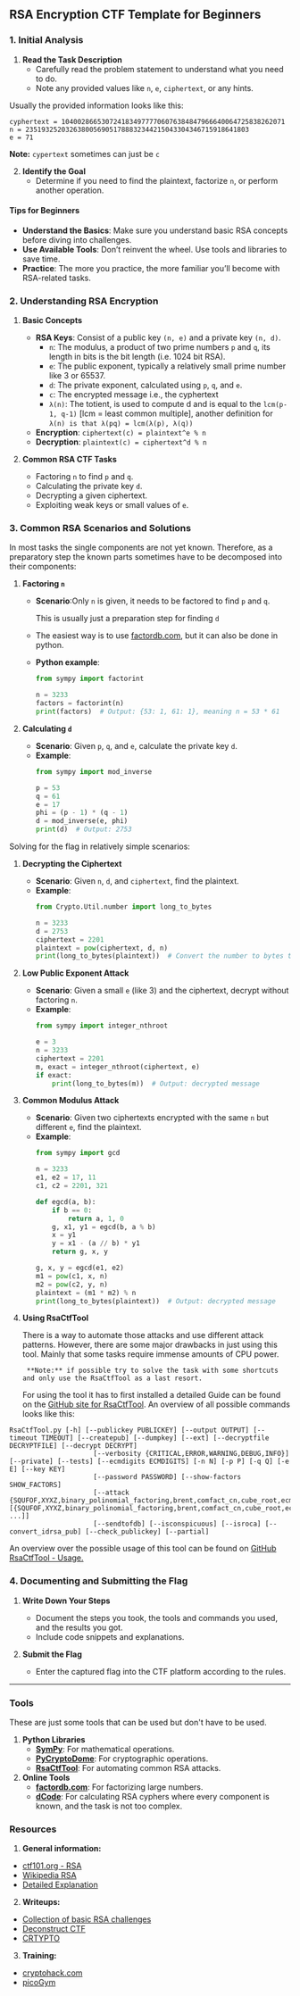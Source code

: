 ## RSA Encryption CTF Template for Beginners

### 1. Initial Analysis
1. **Read the Task Description**
   - Carefully read the problem statement to understand what you need to do.
   - Note any provided values like `n`, `e`, `ciphertext`, or any hints.

Usually the provided information looks like this:
```text
cyphertext = 10400286653072418349777706076384847966640064725838262071
n = 23519325203263800569051788832344215043304346715918641803
e = 71
```
**Note:** `cypertext` sometimes can just be `c`

2. **Identify the Goal**
   - Determine if you need to find the plaintext, factorize `n`, or perform another operation.

#### Tips for Beginners
- **Understand the Basics**: Make sure you understand basic RSA concepts before diving into challenges.
- **Use Available Tools**: Don’t reinvent the wheel. Use tools and libraries to save time.
- **Practice**: The more you practice, the more familiar you’ll become with RSA-related tasks.
   
### 2. Understanding RSA Encryption
1. **Basic Concepts**
   - **RSA Keys**: Consist of a public key `(n, e)` and a private key `(n, d)`.
       - `n`: The modulus, a product of two prime numbers `p` and `q`, its length in bits is the bit length (i.e. 1024 bit RSA).
       - `e`: The public exponent, typically a relatively small prime number like 3 or 65537.
       - `d`: The private exponent, calculated using `p`, `q`, and `e`.
       - `c`: The encrypted message i.e., the cyphertext
       - `λ(n)`: The totient, is used to compute d and is equal to the `lcm(p-1, q-1)` [lcm = least common multiple], another definition for `λ(n) is that λ(pq) = lcm(λ(p), λ(q))`
   - **Encryption**: `ciphertext(c) = plaintext^e % n`
   - **Decryption**: `plaintext(c) = ciphertext^d % n`

2. **Common RSA CTF Tasks**
   - Factoring `n` to find `p` and `q`.
   - Calculating the private key `d`.
   - Decrypting a given ciphertext.
   - Exploiting weak keys or small values of `e`.


### 3. Common RSA Scenarios and Solutions
In most tasks the single components are not yet known. Therefore, as a preparatory step the known parts sometimes have to be decomposed into their components:
1. **Factoring `n`**
   - **Scenario**:Only `n` is given, it needs to be factored to find `p` and `q`.
      
      This is usually just a preparation step for finding  `d`
   - The easiest way is to use [factordb.com](http://factordb.com/), but it can also be done in python.
   - **Python example**:
     ```python
     from sympy import factorint

     n = 3233
     factors = factorint(n)
     print(factors)  # Output: {53: 1, 61: 1}, meaning n = 53 * 61
     ```

2. **Calculating `d`**
   - **Scenario**: Given `p`, `q`, and `e`, calculate the private key `d`.
   - **Example**:
     ```python
     from sympy import mod_inverse

     p = 53
     q = 61
     e = 17
     phi = (p - 1) * (q - 1)
     d = mod_inverse(e, phi)
     print(d)  # Output: 2753
     ```

Solving for the flag in relatively simple scenarios:
1. **Decrypting the Ciphertext**
   - **Scenario**: Given `n`, `d`, and `ciphertext`, find the plaintext.
   - **Example**:
     ```python
     from Crypto.Util.number import long_to_bytes

     n = 3233
     d = 2753
     ciphertext = 2201
     plaintext = pow(ciphertext, d, n)
     print(long_to_bytes(plaintext))  # Convert the number to bytes to get the plaintext
     ```

2. **Low Public Exponent Attack**
   - **Scenario**: Given a small `e` (like 3) and the ciphertext, decrypt without factoring `n`.
   - **Example**:
     ```python
     from sympy import integer_nthroot

     e = 3
     n = 3233
     ciphertext = 2201
     m, exact = integer_nthroot(ciphertext, e)
     if exact:
         print(long_to_bytes(m))  # Output: decrypted message
     ```
3. **Common Modulus Attack**
   - **Scenario**: Given two ciphertexts encrypted with the same `n` but different `e`, find the plaintext.
   - **Example**:
     ```python
     from sympy import gcd

     n = 3233
     e1, e2 = 17, 11
     c1, c2 = 2201, 321

     def egcd(a, b):
         if b == 0:
             return a, 1, 0
         g, x1, y1 = egcd(b, a % b)
         x = y1
         y = x1 - (a // b) * y1
         return g, x, y

     g, x, y = egcd(e1, e2)
     m1 = pow(c1, x, n)
     m2 = pow(c2, y, n)
     plaintext = (m1 * m2) % n
     print(long_to_bytes(plaintext))  # Output: decrypted message
     ```
4. **Using RsaCtfTool**

   There is a way to automate those attacks and use different attack patterns. However, there are some major drawbacks in just using this tool. 
   Mainly that some tasks require immense amounts of CPU power.

     ` **Note:** if possible try to solve the task with some shortcuts and only use the RsaCtfTool as a last resort.`
   
   For using the tool it has to first installed a detailed Guide can be found on the [GitHub site for RsaCtfTool](https://github.com/RsaCtfTool/RsaCtfTool?tab=readme-ov-file). An overview of all possible commands looks like this:
```text
RsaCtfTool.py [-h] [--publickey PUBLICKEY] [--output OUTPUT] [--timeout TIMEOUT] [--createpub] [--dumpkey] [--ext] [--decryptfile DECRYPTFILE] [--decrypt DECRYPT]
                     [--verbosity {CRITICAL,ERROR,WARNING,DEBUG,INFO}] [--private] [--tests] [--ecmdigits ECMDIGITS] [-n N] [-p P] [-q Q] [-e E] [--key KEY]
                     [--password PASSWORD] [--show-factors SHOW_FACTORS]
                     [--attack {SQUFOF,XYXZ,binary_polinomial_factoring,brent,comfact_cn,cube_root,ecm,ecm2,factordb,fermat_numbers_gcd,fibonacci_gcd,highandlowbitsequal,mersenne_pm1_gcd,mersenne_primes,neca,nonRSA,noveltyprimes,pastctfprimes,pisano_period,pollard_p_1,primorial_pm1_gcd,qicheng,roca,siqs,small_crt_exp,smallfraction,smallq,system_primes_gcd,wolframalpha,wiener,boneh_durfee,euler,pollard_rho,williams_pp1,partial_q,partial_d,londahl,z3_solver,dixon,lehmer,fermat,hart,common_factors,common_modulus,same_n_huge_e,hastads,lattice,lehman,carmichael,qs,classical_shor,all} [{SQUFOF,XYXZ,binary_polinomial_factoring,brent,comfact_cn,cube_root,ecm,ecm2,factordb,fermat_numbers_gcd,fibonacci_gcd,highandlowbitsequal,mersenne_pm1_gcd,mersenne_primes,neca,nonRSA,noveltyprimes,pastctfprimes,pisano_period,pollard_p_1,primorial_pm1_gcd,qicheng,roca,siqs,small_crt_exp,smallfraction,smallq,system_primes_gcd,wolframalpha,wiener,boneh_durfee,euler,pollard_rho,williams_pp1,partial_q,partial_d,londahl,z3_solver,dixon,lehmer,fermat,hart,common_factors,common_modulus,same_n_huge_e,hastads,lattice,lehman,carmichael,qs,classical_shor,factorial_pm1_gcd,lucas_gcd,all} ...]]
                     [--sendtofdb] [--isconspicuous] [--isroca] [--convert_idrsa_pub] [--check_publickey] [--partial]
```
An overview over the possible usage of this tool can be found on [GitHub RsaCtfTool - Usage.](https://github.com/RsaCtfTool/RsaCtfTool?tab=readme-ov-file#usage)

### 4. Documenting and Submitting the Flag
1. **Write Down Your Steps**
   - Document the steps you took, the tools and commands you used, and the results you got.
   - Include code snippets and explanations.

2. **Submit the Flag**
   - Enter the captured flag into the CTF platform according to the rules.

---
### Tools
These are just some tools that can be used but don't have to be used. 
1. **Python Libraries**
   - [**SymPy**](https://www.sympy.org/en/index.html): For mathematical operations.
   - [**PyCryptoDome**](https://pypi.org/project/pycryptodome/): For cryptographic operations.
   - [**RsaCtfTool**](https://github.com/RsaCtfTool/RsaCtfTool): For automating common RSA attacks.
2. **Online Tools**
   - [**factordb.com**](http://factordb.com/): For factorizing large numbers.
   - [**dCode**](https://www.dcode.fr/rsa-cipher): For calculating RSA cyphers where every component is known, and the task is not too complex.

### Resources
1. **General information:**
- [ctf101.org - RSA](https://ctf101.org/cryptography/what-is-rsa/)
- [Wikipedia RSA](https://en.wikipedia.org/wiki/RSA_(cryptosystem))
- [Detailed Explanation](https://brilliant.org/wiki/rsa-encryption/)

2. **Writeups:**
- [Collection of basic RSA challenges](https://medium.com/@hva314/some-basic-rsa-challenges-in-ctf-part-1-some-basic-math-on-rsa-5663fa337c27)
- [Deconstruct CTF](https://c12yptonic.github.io/ctf-writeups/ctfs/deconstructf21#rsa-2-)
- [CRTYPTO](https://noob-atbash.github.io/CTF-writeups/csictf-20/crypto/crypto.html)

3. **Training:**
- [cryptohack.com](https://cryptohack.org/challenges/rsa/)
- [picoGym](https://play.picoctf.org/practice)

